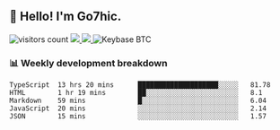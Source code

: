 ## 👋 Hello! I'm Go7hic.

 ![visitors count](https://visitors-by-url-pls-dont-use-this-in-your-repo.vercel.app/Go7hic-github-readme)
 <a href="https://twitter.com/Go7hic">
    <img src="https://img.shields.io/badge/-@Go7hic-1ca0f1?style=flat-square&labelColor=1ca0f1&logo=twitter&logoColor=white&link=https://twitter.com/Go7hic">
   <a/>
   <a href="mailto:gtfx0209@gmail.com">
    <img src="https://img.shields.io/badge/-gtfx0209@gmail.com-c14438?style=flat-square&logo=Gmail&logoColor=white&link=mailto:gtfx0209@gmail.com">
   <a/>
    ![Keybase BTC](https://img.shields.io/keybase/btc/Go7hic)
 <!--
🔭 I’m currently working
🌱 I’m currently learning
💬 Ask me about 
📫 How to reach me: 
⚡ Fun fact: 
-->
 <!--
![My Github Stats](https://github-readme-stats.vercel.app/api?username=Go7hic&show_icons=true&count_private=true)

-->

### 📊 Weekly development breakdown
<!--START_SECTION:waka-->
```text
TypeScript  13 hrs 20 mins      ████████████████████░░░░░   81.78 
HTML        1 hr 19 mins        ██░░░░░░░░░░░░░░░░░░░░░░░   8.1 
Markdown    59 mins             █░░░░░░░░░░░░░░░░░░░░░░░░   6.04 
JavaScript  20 mins             ░░░░░░░░░░░░░░░░░░░░░░░░░   2.14 
JSON        15 mins             ░░░░░░░░░░░░░░░░░░░░░░░░░   1.57
```
<!--END_SECTION:waka-->

